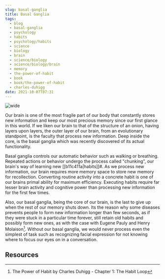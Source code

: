 ```yaml
---
slug: basal-ganglia
title: Basal Ganglia
tags:
  - blog
  - basal-ganglia
  - psychology
  - habits
  - psychology/habits
  - science
  - biology
  - brain
  - science/biology
  - science/biology/brain
  - memory
  - the-power-of-habit
  - book
  - book/the-power-of-habit
  - charles-duhigg
date: 2021-10-07T07:31
---
```



![wide](https://upload.wikimedia.org/wikipedia/commons/8/85/Basal_ganglia_and_related_structures_%282%29.svg "image from Wikimedia (cc)")

Our brain is one of the most fragile part of our body that constantly stores new
information and keep our most precious memory since our first glance in this
world. If we liken our brain to that of the structure of an onion, having layers
upon layers, the outer layer of our brain, from an evolutionary standpoint, is
the faculty that process new information. Deep inside the core, is the basal
ganglia which was recently discovered of its actual functionality.

Basal ganglia controls our automatic behavior such as walking or breathing.
Repeated actions or behavior undergo the process called "chunking", our brain's
way of learning new [[b11c411a|habits]]#. As we process new information, our
brain requires more memory space to store new memory for recollection.
Converting routine activity into a concrete habit is one of our brains primal
ability for maximum efficiency. Executing habits require far lesser brain
activity and cognitive power than processing new information for the first few
times.

Also, our basal ganglia, being the core of our brain, is the last to give up
when the rest of our memory shuts down. Its the reason why some diseases
prevents people to form new information longer than few seconds, as if they were
stuck in a particular time forever, still retain old habits and possibly form
new ones, as with the case with Eugene Pauly and Henry Molaison[^1]. Without our
basal ganglia, we would never process even the simplest of task such as
recognizing facial expression for not knowing where to focus our eyes on in
a conversation.


## Resources

[^1]: The Power of Habit by Charles Duhigg - Chapter 1: The Habit Loop
